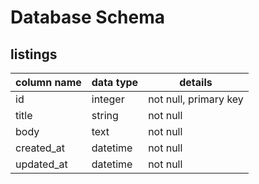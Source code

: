 # Database Schema

## listings
column name | data type | details
------------|-----------|-----------------------
id          | integer   | not null, primary key
title       | string    | not null
body        | text      | not null
created_at  | datetime  | not null
updated_at  | datetime  | not null
